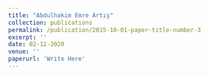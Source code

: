 ```yaml
---
title: "Abdulhakim Emre Artış"
collection: publications
permalink: /publication/2015-10-01-paper-title-number-3
excerpt: ''
date: 02-12-2020
venue: ''
paperurl: 'Write Here'
---
```



